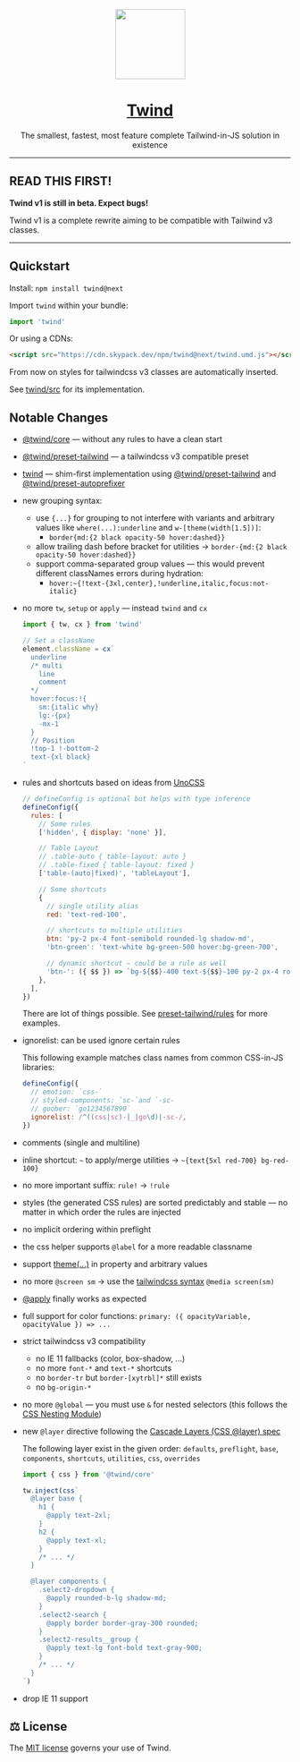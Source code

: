 <div align="center">

<img src="https://twind.dev/assets/twind-logo-animated.svg" height="125" width="125" />
<a href="https://twind.dev" align="center"><h1>Twind</h1></a>

<p align="center">
The smallest, fastest, most feature complete Tailwind-in-JS solution in existence
</p>

</div>

---

## READ THIS FIRST!

**Twind v1 is still in beta. Expect bugs!**

Twind v1 is a complete rewrite aiming to be compatible with Tailwind v3 classes.

---

## Quickstart

Install: `npm install twind@next`

Import `twind` within your bundle:

```js
import 'twind'
```

Or using a CDNs:

```html
<script src="https://cdn.skypack.dev/npm/twind@next/twind.umd.js"></script>
```

From now on styles for tailwindcss v3 classes are automatically inserted.

See [twind/src](./packages/twind/src/index.ts) for its implementation.

## Notable Changes

- [@twind/core](./packages/core) — without any rules to have a clean start
- [@twind/preset-tailwind](./packages/preset-tailwind) — a tailwindcss v3 compatible preset
- [twind](./packages/twind) — shim-first implementation using [@twind/preset-tailwind](./packages/preset-tailwind) and [@twind/preset-autoprefixer](./packages/preset-autoprefixer)
- new grouping syntax:
  - use `{...}` for grouping to not interfere with variants and arbitrary values like `where(...):underline` and `w-[theme(width[1.5])]`:
    - `border{md:{2 black opacity-50 hover:dashed}}`
  - allow trailing dash before bracket for utilities -> `border-{md:{2 black opacity-50 hover:dashed}}`
  - support comma-separated group values — this would prevent different classNames errors during hydration:
    - `hover:~{!text-{3xl,center},!underline,italic,focus:not-italic}`
- no more `tw`, `setup` or `apply` — instead `twind` and `cx`

  ```js
  import { tw, cx } from 'twind'

  // Set a className
  element.className = cx`
    underline
    /* multi
      line
      comment
    */
    hover:focus:!{
      sm:{italic why}
      lg:-{px}
      -mx-1
    }
    // Position
    !top-1 !-bottom-2
    text-{xl black}
  `
  ```

- rules and shortcuts based on ideas from [UnoCSS](https://github.com/antfu/unocss)

  ```js
  // defineConfig is optional but helps with type inference
  defineConfig({
    rules: [
      // Some rules
      ['hidden', { display: 'none' }],

      // Table Layout
      // .table-auto { table-layout: auto }
      // .table-fixed { table-layout: fixed }
      ['table-(auto|fixed)', 'tableLayout'],

      // Some shortcuts
      {
        // single utility alias
        red: 'text-red-100',

        // shortcuts to multiple utilities
        btn: 'py-2 px-4 font-semibold rounded-lg shadow-md',
        'btn-green': 'text-white bg-green-500 hover:bg-green-700',

        // dynamic shortcut — could be a rule as well
        'btn-': ({ $$ }) => `bg-${$$}-400 text-${$$}-100 py-2 px-4 rounded-lg`,
      },
    ],
  })
  ```

  There are lot of things possible. See [preset-tailwind/rules](./packages/preset-tailwind/src/rules.ts) for more examples.

- ignorelist: can be used ignore certain rules

  This following example matches class names from common CSS-in-JS libraries:

  ```js
  defineConfig({
    // emotion: `css-`
    // styled-components: `sc-`and `-sc-
    // goober: `go1234567890`
    ignorelist: /^((css|sc)-|_|go\d)|-sc-/,
  })
  ```

- comments (single and multiline)
- inline shortcut: `~` to apply/merge utilities -> `~{text{5xl red-700} bg-red-100}`
- no more important suffix: `rule!` -> `!rule`
- styles (the generated CSS rules) are sorted predictably and stable — no matter in which order the rules are injected
- no implicit ordering within preflight
- the css helper supports `@label` for a more readable classname
- support [theme(...)](https://tailwindcss.com/docs/functions-and-directives#theme) in property and arbitrary values
- no more `@screen sm` -> use the [tailwindcss syntax](https://tailwindcss.com/docs/functions-and-directives#screen) `@media screen(sm)`
- [@apply](https://tailwindcss.com/docs/functions-and-directives#apply) finally works as expected
- full support for color functions: `primary: ({ opacityVariable, opacityValue }) => ...`
- strict tailwindcss v3 compatibility
  - no IE 11 fallbacks (color, box-shadow, ...)
  - no more `font-*` and `text-*` shortcuts
  - no `border-tr` but `border-[xytrbl]*` still exists
  - no `bg-origin-*`
- no more `@global` — you must use `&` for nested selectors (this follows the [CSS Nesting Module](https://tabatkins.github.io/specs/css-nesting/))
- new `@layer` directive following the [Cascade Layers (CSS @layer) spec](https://www.bram.us/2021/09/15/the-future-of-css-cascade-layers-css-at-layer/)

  The following layer exist in the given order: `defaults`, `preflight`, `base`, `components`, `shortcuts`, `utilities`, `css`, `overrides`

  ```js
  import { css } from '@twind/core'

  tw.inject(css`
    @layer base {
      h1 {
        @apply text-2xl;
      }
      h2 {
        @apply text-xl;
      }
      /* ... */
    }

    @layer components {
      .select2-dropdown {
        @apply rounded-b-lg shadow-md;
      }
      .select2-search {
        @apply border border-gray-300 rounded;
      }
      .select2-results__group {
        @apply text-lg font-bold text-gray-900;
      }
      /* ... */
    }
  `)
  ```

- drop IE 11 support

## ⚖️ License

The [MIT license](https://github.com/tw-in-js/twind/blob/main/LICENSE) governs your use of Twind.
